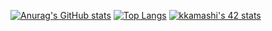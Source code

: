 [![Anurag's GitHub stats](https://github-readme-stats.vercel.app/api?username=Kotaro666-dev&show_icons=true)](https://github.com/anuraghazra/github-readme-stats)
[![Top Langs](https://github-readme-stats.vercel.app/api/top-langs/?username=Kotaro666-dev&layout=compact&hide=html,css,md)](https://github.com/anuraghazra/github-readme-stats)
[![kkamashi's 42 stats](https://badge42.herokuapp.com/api/stats/kkamashi)](https://github.com/JaeSeoKim/badge42)
